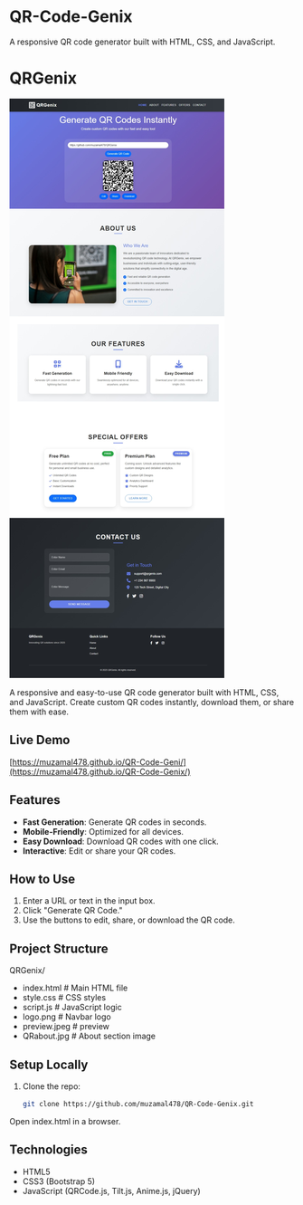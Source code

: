 # QR-Code-Genix
A responsive QR code generator built with HTML, CSS, and JavaScript.

# QRGenix
![QR-Code-Genix Preview](preview.jpeg)

A responsive and easy-to-use QR code generator built with HTML, CSS, and JavaScript. Create custom QR codes instantly, download them, or share them with ease.

## Live Demo
[https://muzamal478.github.io/QR-Code-Geni/](https://muzamal478.github.io/QR-Code-Genix/)

## Features
- **Fast Generation**: Generate QR codes in seconds.
- **Mobile-Friendly**: Optimized for all devices.
- **Easy Download**: Download QR codes with one click.
- **Interactive**: Edit or share your QR codes.

## How to Use
1. Enter a URL or text in the input box.
2. Click "Generate QR Code."
3. Use the buttons to edit, share, or download the QR code.

## Project Structure
QRGenix/
- index.html        # Main HTML file
- style.css         # CSS styles
- script.js         # JavaScript logic
- logo.png          # Navbar logo
- preview.jpeg      # preview
- QRabout.jpg       # About section image

## Setup Locally
1. Clone the repo:
   ```bash
   git clone https://github.com/muzamal478/QR-Code-Genix.git
Open index.html in a browser.

## Technologies
- HTML5
- CSS3 (Bootstrap 5)
- JavaScript (QRCode.js, Tilt.js, Anime.js, jQuery)
